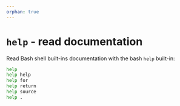```yaml
---
orphan: true
---
```


# `help` - read documentation

Read Bash shell built-ins documentation with the bash `help` built-in:

```bash
help
help help
help for
help return
help source
help .
```